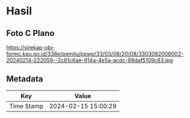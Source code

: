 # Hasil

## Foto C Plano

https://sirekap-obj-formc.kpu.go.id/338e/pemilu/ppwp/33/03/08/20/08/3303082008002-20240214-222059--2c61c6ae-914a-4e5a-acdc-99daf5109c83.jpg


## Metadata

| Key        | Value               |
| ---------- | ------------------- |
| Time Stamp | 2024-02-15 15:00:29 |



